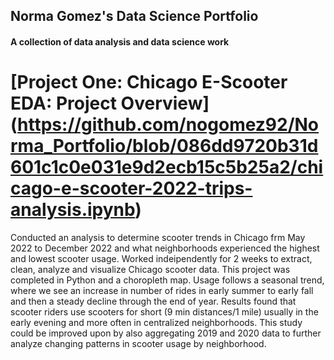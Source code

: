 ## Norma Gomez's Data Science Portfolio

#### A collection of data analysis and data science work

# [Project One: Chicago E-Scooter EDA: Project Overview] (https://github.com/nogomez92/Norma_Portfolio/blob/086dd9720b31d601c1c0e031e9d2ecb15c5b25a2/chicago-e-scooter-2022-trips-analysis.ipynb)

  Conducted an analysis to determine scooter trends in Chicago frm May 2022 to December 2022 and what neighborhoods experienced the highest and lowest scooter usage. Worked indeipendently for 2 weeks to extract, clean, analyze and visualize Chicago scooter data. This project was completed in Python and a choropleth map. Usage follows a seasonal trend, where we see an increase in number of rides in early summer to early fall and then a steady decline through the end of year. Results found that scooter riders use scooters for short (9 min distances/1 mile) usually in the early evening and more often in centralized neighborhoods. This study could be improved upon by also aggregating 2019 and 2020 data to further analyze changing patterns in scooter usage by neighborhood.
